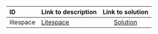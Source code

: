| ID | Link to description | Link to solution |
|:---|:---|:---:|
| litespace    | [Litespace](https://open.kattis.com/problems/litespace   ) | [Solution](https://github.com/versenyi98/leetcode-solutions/tree/main/solutions/Litespace)|
